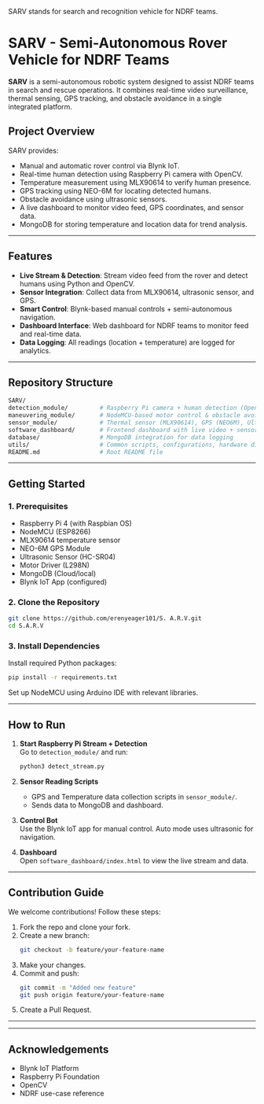 SARV stands for search and recognition vehicle for NDRF teams. 
# SARV - Semi-Autonomous Rover Vehicle for NDRF Teams

**SARV** is a semi-autonomous robotic system designed to assist NDRF teams in search and rescue operations. It combines real-time video surveillance, thermal sensing, GPS tracking, and obstacle avoidance in a single integrated platform.

## Project Overview

SARV provides:
- Manual and automatic rover control via Blynk IoT.
- Real-time human detection using Raspberry Pi camera with OpenCV.
- Temperature measurement using MLX90614 to verify human presence.
- GPS tracking using NEO-6M for locating detected humans.
- Obstacle avoidance using ultrasonic sensors.
- A live dashboard to monitor video feed, GPS coordinates, and sensor data.
- MongoDB for storing temperature and location data for trend analysis.

---

## Features

- **Live Stream & Detection**: Stream video feed from the rover and detect humans using Python and OpenCV.
- **Sensor Integration**: Collect data from MLX90614, ultrasonic sensor, and GPS.
- **Smart Control**: Blynk-based manual controls + semi-autonomous navigation.
- **Dashboard Interface**: Web dashboard for NDRF teams to monitor feed and real-time data.
- **Data Logging**: All readings (location + temperature) are logged for analytics.

---

## Repository Structure

```bash
SARV/
detection_module/         # Raspberry Pi camera + human detection (OpenCV)
maneuvering_module/       # NodeMCU-based motor control & obstacle avoidance
sensor_module/            # Thermal sensor (MLX90614), GPS (NEO6M), Ultrasonic
software_dashboard/       # Frontend dashboard with live video + sensor data
database/                 # MongoDB integration for data logging
utils/                    # Common scripts, configurations, hardware diagrams
README.md                 # Root README file
```

---

## Getting Started

### 1. Prerequisites

- Raspberry Pi 4 (with Raspbian OS)
- NodeMCU (ESP8266)
- MLX90614 temperature sensor
- NEO-6M GPS Module
- Ultrasonic Sensor (HC-SR04)
- Motor Driver (L298N)
- MongoDB (Cloud/local)
- Blynk IoT App (configured)

### 2. Clone the Repository

```bash
git clone https://github.com/erenyeager101/S. A.R.V.git
cd S.A.R.V
```

### 3. Install Dependencies

Install required Python packages:

```bash
pip install -r requirements.txt
```

Set up NodeMCU using Arduino IDE with relevant libraries.

---

## How to Run

1. **Start Raspberry Pi Stream + Detection**  
   Go to `detection_module/` and run:
   ```bash
   python3 detect_stream.py
   ```

2. **Sensor Reading Scripts**  
   - GPS and Temperature data collection scripts in `sensor_module/`.
   - Sends data to MongoDB and dashboard.

3. **Control Bot**  
   Use the Blynk IoT app for manual control. Auto mode uses ultrasonic for navigation.

4. **Dashboard**  
   Open `software_dashboard/index.html` to view the live stream and data.

---

## Contribution Guide

We welcome contributions! Follow these steps:

1. Fork the repo and clone your fork.
2. Create a new branch:
   ```bash
   git checkout -b feature/your-feature-name
   ```
3. Make your changes.
4. Commit and push:
   ```bash
   git commit -m "Added new feature"
   git push origin feature/your-feature-name
   ```
5. Create a Pull Request.

---


---

## Acknowledgements

- Blynk IoT Platform
- Raspberry Pi Foundation
- OpenCV
- NDRF use-case reference
